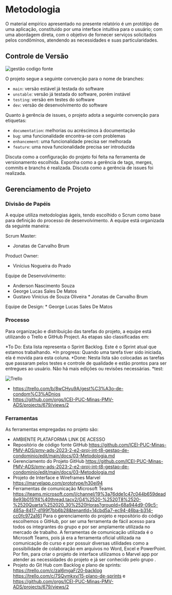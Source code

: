
# Metodologia


O material empírico apresentado no presente relatório é um protótipo de uma aplicação, constituido por uma interface intuitiva para o usuário; com uma abordagem direta, com o objetivo de fornecer serviços solicitados pelos condômínos, atendendo as necessidades e suas particularidades.


## Controle de Versão

![gestão codigo fonte](https://github.com/ICEI-PUC-Minas-PMV-ADS/pmv-ads-2023-2-e2-proj-int-t8-gestao-de-condominio/assets/116739381/1d3b16a0-3aca-4d29-a0f4-217b15d3b938)


O projeto segue a seguinte convenção para o nome de branches:

- `main`: versão estável já testada do software
- `unstable`: versão já testada do software, porém instável
- `testing`: versão em testes do software
- `dev`: versão de desenvolvimento do software

Quanto à gerência de issues, o projeto adota a seguinte convenção para
etiquetas:

- `documentation`: melhorias ou acréscimos à documentação
- `bug`: uma funcionalidade encontra-se com problemas
- `enhancement`: uma funcionalidade precisa ser melhorada
- `feature`: uma nova funcionalidade precisa ser introduzida

Discuta como a configuração do projeto foi feita na ferramenta de versionamento escolhida. Exponha como a gerência de tags, merges, commits e branchs é realizada. Discuta como a gerência de issues foi realizada.



## Gerenciamento de Projeto

### Divisão de Papéis

A equipe utiliza metodologias ágeis, tendo escolhido o Scrum como base para definição do processo de desenvolvimento. A equipe está organizada da seguinte maneira:

  Scrum Master:
   * Jonatas de Carvalho Brum 

  Product Owner:
   * Vinícius Nogueira do Prado

  Equipe de Desenvolvimento:
   * Anderson Nascimento Souza
   * George Lucas Sales De Matos
   * Gustavo Vinicius de Souza Oliveira
    * Jonatas de Carvalho Brum

  Equipe de Design:
    * George Lucas Sales De Matos



### Processo

Para organização e distribuição das tarefas do projeto, a equipe está utilizando o Trello e GitHub Project. As etapas são classificadas em:


  *To Do: Esta lista representa o Sprint Backlog. Este é o Sprint atual que estamos trabalhando.
  *In progress: Quando uma tarefa tiver sido iniciada, ela é movida para esta coluna.
  *Done: Nesta lista são colocadas as tarefas que passaram pelos testes e controle de qualidade e estão prontos para ser entregues ao usuário. Não há mais edições ou revisões necessárias.
  *test: 



![Trello](https://github.com/ICEI-PUC-Minas-PMV-ADS/pmv-ads-2023-2-e2-proj-int-t8-gestao-de-condominio/assets/116739381/2cb9ef27-3cf5-49c4-992b-d61e9294bae8)



  * https://trello.com/b/8wCHyu9A/gest%C3%A3o-de-condom%C3%ADnios
  * https://github.com/orgs/ICEI-PUC-Minas-PMV-ADS/projects/679/views/2


### Ferramentas

As ferramentas empregadas no projeto são:

*  AMBIENTE	PLATAFORMA	LINK DE ACESSO
*  Repositório de código fonte	GitHub	https://github.com/ICEI-PUC-Minas-PMV-ADS/pmv-ads-2023-2-e2-proj-int-t8-gestao-de-condominio/edit/main/docs/03-Metodologia.md
*  Gerenciamento do Projeto	GitHub	https://github.com/ICEI-PUC-Minas-PMV-ADS/pmv-ads-2023-2-e2-proj-int-t8-gestao-de-condominio/edit/main/docs/03-Metodologia.md
* Projeto de Interface e Wireframes	Marvel	https://marvelapp.com/prototype/h30ei94
* Ferramentas de comunicação	Microsoft Teams	https://teams.microsoft.com/l/channel/19%3a76dde1c47c044b659dead8e93b0151f4%40thread.tacv2/G4%2520-%2520T8%2520-%2520Quarta%252020_30%2520Horas?groupId=68a944d9-09c5-485a-8417-d199f7bb6b28&tenantId=14cbd5a7-ec94-46ba-b314-cc0fc972a161
Para o gerenciamento do projeto e repositório do código escolhemos o GitHub, por ser uma ferramenta de fácil acesso para todos os integrantes do grupo e por ser amplamente utilizada no mercado de trabalho. A ferramentas de comunicação utilizada é o Microsoft Teams, pois já era a ferramenta oficial utilizada na comunicação do curso e por possuir diversas utilidades como a possibilidade de colaboração em arquivos no Word, Excel e PowerPoint. Por fim, para criar o projeto de interface utilizamos o Marvel app por atender as necessidades do projeto e já ser conhecido pelo grupo .
* Projeto do Git Hub com Backlog e plano de sprints: https://trello.com/c/zal6mgaF/20-backlog  https://trello.com/c/7SQvmkxv/15-plano-de-sprints  e  https://github.com/orgs/ICEI-PUC-Minas-PMV-ADS/projects/679/views/2
